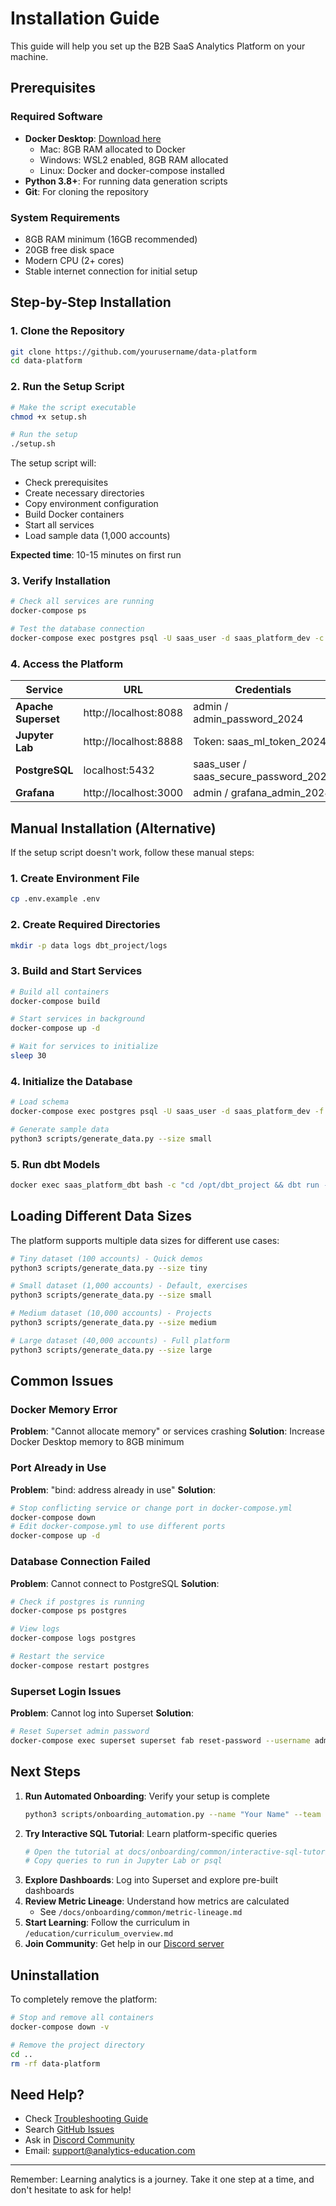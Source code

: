# Installation Guide

This guide will help you set up the B2B SaaS Analytics Platform on your machine.

## Prerequisites

### Required Software
- **Docker Desktop**: [Download here](https://www.docker.com/products/docker-desktop)
  - Mac: 8GB RAM allocated to Docker
  - Windows: WSL2 enabled, 8GB RAM allocated
  - Linux: Docker and docker-compose installed
- **Python 3.8+**: For running data generation scripts
- **Git**: For cloning the repository

### System Requirements
- 8GB RAM minimum (16GB recommended)
- 20GB free disk space
- Modern CPU (2+ cores)
- Stable internet connection for initial setup

## Step-by-Step Installation

### 1. Clone the Repository
```bash
git clone https://github.com/yourusername/data-platform
cd data-platform
```

### 2. Run the Setup Script
```bash
# Make the script executable
chmod +x setup.sh

# Run the setup
./setup.sh
```

The setup script will:
- Check prerequisites
- Create necessary directories
- Copy environment configuration
- Build Docker containers
- Start all services
- Load sample data (1,000 accounts)

**Expected time**: 10-15 minutes on first run

### 3. Verify Installation
```bash
# Check all services are running
docker-compose ps

# Test the database connection
docker-compose exec postgres psql -U saas_user -d saas_platform_dev -c "SELECT COUNT(*) FROM raw.app_database_accounts;"
```

### 4. Access the Platform

| Service | URL | Credentials |
|---------|-----|-------------|
| **Apache Superset** | http://localhost:8088 | admin / admin_password_2024 |
| **Jupyter Lab** | http://localhost:8888 | Token: saas_ml_token_2024 |
| **PostgreSQL** | localhost:5432 | saas_user / saas_secure_password_2024 |
| **Grafana** | http://localhost:3000 | admin / grafana_admin_2024 |

## Manual Installation (Alternative)

If the setup script doesn't work, follow these manual steps:

### 1. Create Environment File
```bash
cp .env.example .env
```

### 2. Create Required Directories
```bash
mkdir -p data logs dbt_project/logs
```

### 3. Build and Start Services
```bash
# Build all containers
docker-compose build

# Start services in background
docker-compose up -d

# Wait for services to initialize
sleep 30
```

### 4. Initialize the Database
```bash
# Load schema
docker-compose exec postgres psql -U saas_user -d saas_platform_dev -f /docker-entrypoint-initdb.d/01_init_schema.sql

# Generate sample data
python3 scripts/generate_data.py --size small
```

### 5. Run dbt Models
```bash
docker exec saas_platform_dbt bash -c "cd /opt/dbt_project && dbt run --profiles-dir ."
```

## Loading Different Data Sizes

The platform supports multiple data sizes for different use cases:

```bash
# Tiny dataset (100 accounts) - Quick demos
python3 scripts/generate_data.py --size tiny

# Small dataset (1,000 accounts) - Default, exercises
python3 scripts/generate_data.py --size small

# Medium dataset (10,000 accounts) - Projects
python3 scripts/generate_data.py --size medium

# Large dataset (40,000 accounts) - Full platform
python3 scripts/generate_data.py --size large
```

## Common Issues

### Docker Memory Error
**Problem**: "Cannot allocate memory" or services crashing
**Solution**: Increase Docker Desktop memory to 8GB minimum

### Port Already in Use
**Problem**: "bind: address already in use"
**Solution**: 
```bash
# Stop conflicting service or change port in docker-compose.yml
docker-compose down
# Edit docker-compose.yml to use different ports
docker-compose up -d
```

### Database Connection Failed
**Problem**: Cannot connect to PostgreSQL
**Solution**: 
```bash
# Check if postgres is running
docker-compose ps postgres

# View logs
docker-compose logs postgres

# Restart the service
docker-compose restart postgres
```

### Superset Login Issues
**Problem**: Cannot log into Superset
**Solution**: 
```bash
# Reset Superset admin password
docker-compose exec superset superset fab reset-password --username admin
```

## Next Steps

1. **Run Automated Onboarding**: Verify your setup is complete
   ```bash
   python3 scripts/onboarding_automation.py --name "Your Name" --team "sales"
   ```
2. **Try Interactive SQL Tutorial**: Learn platform-specific queries
   ```bash
   # Open the tutorial at docs/onboarding/common/interactive-sql-tutorial.md
   # Copy queries to run in Jupyter Lab or psql
   ```
3. **Explore Dashboards**: Log into Superset and explore pre-built dashboards
4. **Review Metric Lineage**: Understand how metrics are calculated
   - See `/docs/onboarding/common/metric-lineage.md`
5. **Start Learning**: Follow the curriculum in `/education/curriculum_overview.md`
6. **Join Community**: Get help in our [Discord server](https://discord.gg/analytics-education)

## Uninstallation

To completely remove the platform:

```bash
# Stop and remove all containers
docker-compose down -v

# Remove the project directory
cd ..
rm -rf data-platform
```

## Need Help?

- Check [Troubleshooting Guide](docs/TROUBLESHOOTING.md)
- Search [GitHub Issues](https://github.com/yourusername/data-platform/issues)
- Ask in [Discord Community](https://discord.gg/analytics-education)
- Email: support@analytics-education.com

---

Remember: Learning analytics is a journey. Take it one step at a time, and don't hesitate to ask for help!